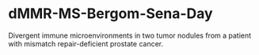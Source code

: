 # dMMR-MS-Bergom-Sena-Day
Divergent immune microenvironments in two tumor nodules from a patient with mismatch repair-deficient prostate cancer.
